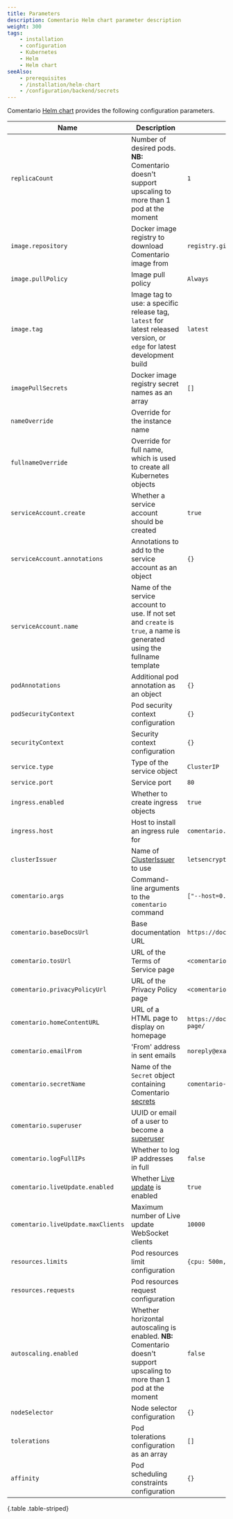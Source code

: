 ```yaml
---
title: Parameters
description: Comentario Helm chart parameter description
weight: 300
tags:
    - installation
    - configuration
    - Kubernetes
    - Helm
    - Helm chart
seeAlso:
    - prerequisites
    - /installation/helm-chart
    - /configuration/backend/secrets
---
```


Comentario [Helm chart](..) provides the following configuration parameters.

<!--more-->

<div class="table-responsive">

| Name                               | Description                                                                                                              | Value                                              |
|------------------------------------|--------------------------------------------------------------------------------------------------------------------------|----------------------------------------------------|
| `replicaCount`                     | Number of desired pods. **NB:** Comentario doesn't support upscaling to more than 1 pod at the moment                    | `1`                                                |
| `image.repository`                 | Docker image registry to download Comentario image from                                                                  | `registry.gitlab.com/comentario/comentario`        |
| `image.pullPolicy`                 | Image pull policy                                                                                                        | `Always`                                           |
| `image.tag`                        | Image tag to use: a specific release tag, `latest` for latest released version, or `edge` for latest development build   | `latest`                                           |
| `imagePullSecrets`                 | Docker image registry secret names as an array                                                                           | `[]`                                               |
| `nameOverride`                     | Override for the instance name                                                                                           |                                                    |
| `fullnameOverride`                 | Override for full name, which is used to create all Kubernetes objects                                                   |                                                    |
| `serviceAccount.create`            | Whether a service account should be created                                                                              | `true`                                             |
| `serviceAccount.annotations`       | Annotations to add to the service account as an object                                                                   | `{}`                                               |
| `serviceAccount.name`              | Name of the service account to use. If not set and `create` is `true`, a name is generated using the fullname template   |                                                    |
| `podAnnotations`                   | Additional pod annotation as an object                                                                                   | `{}`                                               |
| `podSecurityContext`               | Pod security context configuration                                                                                       | `{}`                                               |
| `securityContext`                  | Security context configuration                                                                                           | `{}`                                               |
| `service.type`                     | Type of the service object                                                                                               | `ClusterIP`                                        |
| `service.port`                     | Service port                                                                                                             | `80`                                               |
| `ingress.enabled`                  | Whether to create ingress objects                                                                                        | `true`                                             |
| `ingress.host`                     | Host to install an ingress rule for                                                                                      | `comentario.example.com`                           |
| `clusterIssuer`                    | Name of [ClusterIssuer](/installation/helm-chart/prerequisites) to use                                                   | `letsencrypt-staging`                              |
| `comentario.args`                  | Command-line arguments to the `comentario` command                                                                       | `["--host=0.0.0.0", "--port=80", "-v"]`            |
| `comentario.baseDocsUrl`           | Base documentation URL                                                                                                   | `https://docs.comentario.app/`                     |
| `comentario.tosUrl`                | URL of the Terms of Service page                                                                                         | `<comentario.baseDocsUrl>/en/legal/tos/`           |
| `comentario.privacyPolicyUrl`      | URL of the Privacy Policy page                                                                                           | `<comentario.baseDocsUrl>/en/legal/privacy/`       |
| `comentario.homeContentURL`        | URL of a HTML page to display on homepage                                                                                | `https://docs.comentario.app/en/embed/front-page/` |
| `comentario.emailFrom`             | 'From' address in sent emails                                                                                            | `noreply@example.com`                              |
| `comentario.secretName`            | Name of the `Secret` object containing Comentario [secrets](/configuration/backend/secrets)                              | `comentario-secrets`                               |
| `comentario.superuser`             | UUID or email of a user to become a [superuser](/kb/permissions/superuser)                                               |                                                    |
| `comentario.logFullIPs`            | Whether to log IP addresses in full                                                                                      | `false`                                            |
| `comentario.liveUpdate.enabled`    | Whether [Live update](/kb/live-update) is enabled                                                                        | `true`                                             |
| `comentario.liveUpdate.maxClients` | Maximum number of Live update WebSocket clients                                                                          | `10000`                                            |
| `resources.limits`                 | Pod resources limit configuration                                                                                        | `{cpu: 500m, memory: 200Mi}`                       |
| `resources.requests`               | Pod resources request configuration                                                                                      |                                                    |
| `autoscaling.enabled`              | Whether horizontal autoscaling is enabled. **NB:** Comentario doesn't support upscaling to more than 1 pod at the moment | `false`                                            |
| `nodeSelector`                     | Node selector configuration                                                                                              | `{}`                                               |
| `tolerations`                      | Pod tolerations configuration as an array                                                                                | `[]`                                               |
| `affinity`                         | Pod scheduling constraints configuration                                                                                 | `{}`                                               |
{.table .table-striped}
</div>
